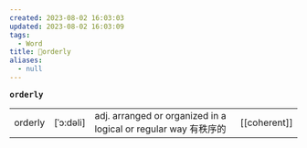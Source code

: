 ```yaml
---
created: 2023-08-02 16:03:03
updated: 2023-08-02 16:03:09
tags:
  - Word
title: 📖orderly
aliases:
  - null
---
```


<pre><strong>orderly</strong></pre>
|   |   |   |   |
|---|---|---|---|
|orderly|[ˈɔ:dəli]|adj. arranged or organized in a logical or regular way 有秩序的|[[coherent]]|